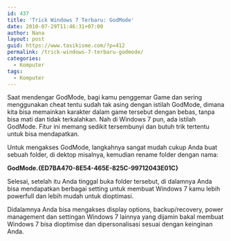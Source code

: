 ```yaml
---
id: 437
title: 'Trick Windows 7 Terbaru: GodMode'
date: 2010-07-29T11:46:31+07:00
author: Nana
layout: post
guid: https://www.tasikisme.com/?p=412
permalink: /trick-windows-7-terbaru-godmode/
categories:
  - Komputer
tags:
  - Komputer
---
```

Saat mendengar GodMode, bagi kamu penggemar Game dan sering menggunakan cheat tentu sudah tak asing dengan istilah GodMode, dimana kita bisa memainkan karakter dalam game tersebut dengan bebas, tanpa bisa mati dan tidak terkalahkan. Nah di Windows 7 pun, ada istilah GodMode. Fitur ini memang sedikit tersembunyi dan butuh trik tertentu untuk bisa mendapatkan.

Untuk mengakses GodMode, langkahnya sangat mudah cukup Anda buat sebuah folder, di dektop misalnya, kemudian rename folder dengan nama:

**GodMode.{ED7BA470-8E54-465E-825C-99712043E01C}**

Selesai, setelah itu Anda tinggal buka folder tersebut, di dalamnya Anda bisa mendapatkan berbagai setting untuk membuat Windows 7 kamu lebih powerfull dan lebih mudah untuk dioptimasi.

Didalamnya Anda bisa mengakses display options, backup/recovery, power management dan settingan Windows 7 lainnya yang dijamin bakal membuat Windows 7 bisa dioptimise dan dipersonalisasi sesuai dengan keinginan Anda.